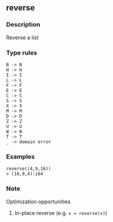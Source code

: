 ## reverse

### Description

Reverse a list

### Type rules

```no-highlight
B -> B
H -> H
I -> I
L -> L
F -> F
E -> E
C -> C
S -> S
X -> X
M -> M
D -> D
Z -> Z
U -> U
W -> W
T -> T
_ -> domain error
```

### Examples

```no-highlight
reverse((4,9,16))
> (16,9,4):i64
```

### Note

Optimization opportunities

1. In-place reverse (e.g. `x = reverse(x)`)

